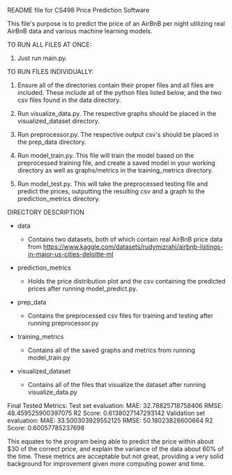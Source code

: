 README file for CS498 Price Prediction Software

This file's purpose is to predict the price of an AirBnB per night
utilizing real AirBnB data and various machine learning models.


TO RUN ALL FILES AT ONCE:
1. Just run main.py. 


TO RUN FILES INDIVIDUALLY:
1. Ensure all of the directories contain their proper files and all files are included. These include all of the python files listed below, and the two csv files found in the data directory. 

2. Run visualize_data.py. The respective graphs should be placed in the visualized_dataset directory. 

3. Run preprocessor.py. The respective output csv's should be placed in the prep_data directory.

4. Run model_train.py. This file will train the model based on the preprocessed training file, and create a saved model in your working directory as well as graphs/metrics in the training_metrics directory. 

5. Run model_test.py. This will take the preprocessed testing file and predict the prices, outputting the resulting csv and a graph to the prediction_metrics directory. 


DIRECTORY DESCRIPTION
- data
    - Contains two datasets, both of which contain real AirBnB price data from https://www.kaggle.com/datasets/rudymizrahi/airbnb-listings-in-major-us-cities-deloitte-ml

- prediction_metrics
    - Holds the price distribution plot and the csv containing the predicted prices after running model_predict.py. 

- prep_data
    - Contains the preprocessed csv files for training and testing after running preprocessor.py

- training_metrics
    - Contains all of the saved graphs and metrics from running model_train.py

- visualized_dataset
    - Contains all of the files that visualize the dataset after running visualize_data.py


Final Tested Metrics:
Test set evaluation:
MAE: 32.78825718758406
RMSE: 48.459525900397075
R2 Score: 0.6138027147293142
Validation set evaluation:
MAE: 33.500303929552125
RMSE: 50.18023828600664
R2 Score: 0.60057785237698

This equates to the program being able to predict the price within about $30
of the correct price, and explain the variance of the data about 60% of the time. 
These metrics are acceptable but not great, providing a very solid background for improvement
given more computing power and time. 


